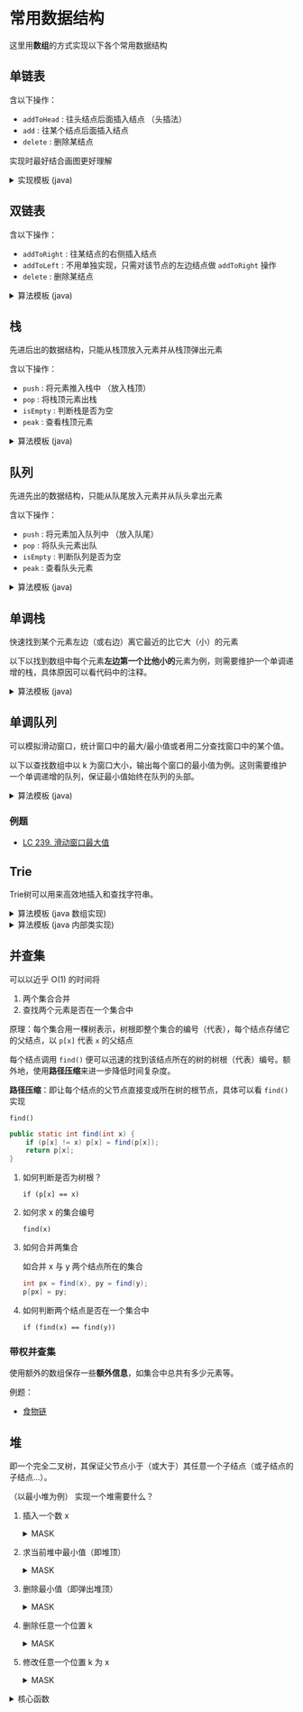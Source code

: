 # 常用数据结构

这里用**数组**的方式实现以下各个常用数据结构

## 单链表

含以下操作：
- `addToHead` : 往头结点后面插入结点 （头插法）
- `add` : 往某个结点后面插入结点
- `delete` : 删除某结点

实现时最好结合画图更好理解
<details>
<summary>实现模板 (java)</summary>

```java
static int N = 100010; // 开的数组大小，根据需求去开
    
// e: 结点 i 的值
// ne: 结点 i 的 next 值
// head: 头结点指向哪个下标
// idx: 当前用到了哪个点
static int[] e = new int[N], ne = new int[N];
static int head = -1, idx = 0;

public static void addToHead(int x) {
    e[idx] = x;
    ne[idx] = head;
    head = idx;
    idx ++;
}

public static void add(int k, int x) {
    e[idx] = x;
    ne[idx] = ne[k];
    ne[k] = idx;
    idx++;
}

public static void delete(int k) {
    ne[k] = ne[ne[k]];
}
```

</details>

## 双链表

含以下操作：
- `addToRight` : 往某结点的右侧插入结点
- `addToLeft` : 不用单独实现，只需对该节点的左边结点做 `addToRight` 操作
- `delete` : 删除某结点

<details>
<summary>算法模板 (java)</summary>

```java
static int N = 100010; // 开的数组大小，根据需求去开

// e: 结点 i 的值
// l: 结点 i 的 left 值 (即左侧结点)
// r: 结点 i 的 right 值 (即右侧结点)
// head: 头结点指向哪个下标
// idx: 当前用到了哪个点
static int[] e = new int[N], l = new int[N], r = new int[N];
static int idx;

public static void init() {
    // 注：这里idx = 0 为左端点， idx = 1 为右端点, 所以 idx 从 2 开始
    r[0] = 1;
    l[1] = 0;
    idx = 2;
}

// 在节点 k 的右侧插入
public static void insertToRight(int k, int x) {
    e[idx] = x;
    r[idx] = r[k];
    l[idx] = k;
    l[r[k]] = idx;
    r[k] = idx;
    idx++;
}

// 删除节点 k
public static void delete(int k) {
    l[r[k]] = l[k];
    r[l[k]] = r[k];
}
```

</details>

## 栈

先进后出的数据结构，只能从栈顶放入元素并从栈顶弹出元素

含以下操作：
- `push` : 将元素推入栈中 （放入栈顶）
- `pop` : 将栈顶元素出栈 
- `isEmpty` : 判断栈是否为空
- `peak` : 查看栈顶元素

<details>
<summary>算法模板 (java)</summary>

```java
static int N = 100010; // 开的数组大小，根据需求去开
    
static int[] stk = new int[N]; // 栈底层的数组
static int tt = 0; // 指向栈顶的指针，这里以 tt = 1 开始表示栈中有元素

public static void push(int x) {
    stk[++tt] = x;
}

public static void pop() {
    tt--;
}

public static boolean isEmpty() {
    return tt <= 0;
}

public static int peak() {
    return stk[tt];
}
```

</details>

## 队列

先进先出的数据结构，只能从队尾放入元素并从队头拿出元素

含以下操作：
- `push` : 将元素加入队列中 （放入队尾）
- `pop` : 将队头元素出队 
- `isEmpty` : 判断队列是否为空
- `peak` : 查看队头元素

<details>
<summary>算法模板 (java)</summary>

```java
static int N = 100010; // 开的数组大小，根据需求去开
    
static int[] q = new int[N]; // 队列底层的数组
static int hh = 0, tt = -1; // hh 代表指向队头元素，tt 代表指向队尾元素 （tt 从 0 开始表示队列有元素）

public static void push(int x) {
    q[++tt] = x;
}

public static int pop() {
    return (hh++);
}

public static boolean isEmpty () {
    return hh > tt;
}

public static int peak() {
    return q[hh];
}
```

</details>


## 单调栈

快速找到某个元素左边（或右边）离它最近的比它大（小）的元素

以下以找到数组中每个元素**左边第一个比他小的**元素为例，则需要维护一个单调递增的栈，具体原因可以看代码中的注释。
<details>
<summary>算法模板 (java)</summary>

```java
static int N = 100010; // 开的数组大小，根据需求去开
    
static int[] q = new int[N]; // 栈底层的数组，模拟栈
static int tt = -1; // 指向栈顶的指针，这里以 tt = 1 开始表示栈中有元素）

// 遍历 a 数组
for (int i = 0; i < n; i++) {
    int x = a[i];
    
    // 若当前元素比栈顶元素小或相等则弹出栈顶元素
    // 因为 当前元素 比起 栈顶元素 而言，比栈顶元素离 x 近且又比它小，栈顶元素对之后的元素就无用了
    while (tt >= 0 && q[tt] >= x) tt--; 
    
    if (tt < 0) System.out.print(-1 + " "); // 若栈中无元素，返回 -1
    else System.out.print(q[tt] + " ");
    
    q[++tt] = x;
}
```

</details>

## 单调队列

可以模拟滑动窗口，统计窗口中的最大/最小值或者用二分查找窗口中的某个值。

以下以查找数组中以 k 为窗口大小，输出每个窗口的最小值为例。这则需要维护一个单调递增的队列，保证最小值始终在队列的头部。

<details>
<summary>算法模板 (java)</summary>

```java
static int N = 100010; // 开的数组大小，根据需求去开
    
static int[] q = new int[N]; // 队列底层的数组，注：存放的是下标，而非元素本身
static int hh = 0, tt = -1; // hh 代表指向队头元素，tt 代表指向队尾元素 （tt 从 0 开始表示队列有元素）
        
hh = 0; tt = -1;
for (int i = 0; i < n; i++) {
    // 若队列大于窗口大小，则从头部开始出队直到符合窗口大小
    if (hh <= tt && i - k + 1 > q[hh]) hh++;
    

    // 从队尾开始淘汰比 当前元素a[i] 大的元素，维护一个单调增队列
    while (hh <= tt && a[q[tt]] >= a[i]) tt--;
    q[++tt] = i;
    
    if (i >= k - 1) wr.write(a[q[hh]] + " "); // 单调增队列最小值在队头
}
```

</details>

### 例题
- [LC 239. 滑动窗口最大值](https://leetcode-cn.com/problems/sliding-window-maximum/)

## Trie

Trie树可以用来高效地插入和查找字符串。

<details>
<summary>算法模板 (java 数组实现)</summary>

```java
static int N = 100010;
static int[][] son = new int[N][26];
static int[] cnt = new int[N];
static int idx = 0;

public static void insert(String word) {
    int p = 0;
    
    for (char c : word.toCharArray()) {
        int u = c -'a';
        if (son[p][u] == 0) son[p][u] = ++idx;
        p = son[p][u];
    }
    
    cnt[p]++;
}

public static int query(String word) {
    int p = 0;
    
    for (char c : word.toCharArray()) {
        int u = c - 'a';
        if (son[p][u] == 0) return 0;
        p = son[p][u];
    }
    
    return cnt[p];
}
```

</details>

<details>
<summary>算法模板 (java 内部类实现)</summary>

```java
static class Node {
    Node[] children = new Node[26];
    int cnt = 0;
}

public void insert(Node root, String word) {
    Node p = root;
    
    for (char c : word.toCharArray()) {
        int u = c -'a';
        if (p.children[u] == null) p.children[u] = new Node();
        p = p.children[u];
    }
    
    p.cnt++;
}

public int query(Node root, String word) {
    Node p = root;
    
    for (char c : word.toCharArray()) {
        int u = c - 'a';
        if (p.children[u] == null) return 0;
        p = p.children[u];
    }
    
    return p.cnt;
}
```

</details>

## 并查集

可以以近乎 O(1) 的时间将
1. 两个集合合并
2. 查找两个元素是否在一个集合中

原理：每个集合用一棵树表示，树根即整个集合的编号（代表），每个结点存储它的父结点，以 `p[x]` 代表 `x` 的父结点

每个结点调用 `find()` 便可以迅速的找到该结点所在的树的树根（代表）编号。额外地，使用**路径压缩**来进一步降低时间复杂度。

**路径压缩**：即让每个结点的父节点直接变成所在树的根节点，具体可以看 `find()` 实现

`find()`
```java
public static int find(int x) {
    if (p[x] != x) p[x] = find(p[x]);
    return p[x];
}
```

1. 如何判断是否为树根？

    `if (p[x] == x)`

2. 如何求 x 的集合编号

    `find(x)`

3. 如何合并两集合

    如合并 x 与 y 两个结点所在的集合
    ```java
    int px = find(x), py = find(y);
    p[px] = py;

4. 如何判断两个结点是否在一个集合中

    `if (find(x) == find(y))`

### 带权并查集

使用额外的数组保存一些**额外信息**，如集合中总共有多少元素等。

例题：
- [食物链](https://www.acwing.com/problem/content/242/)

## 堆

即一个完全二叉树，其保证父节点小于（或大于）其任意一个子结点（或子结点的子结点...）。

（以最小堆为例）
实现一个堆需要什么？

1. 插入一个数 x
    <details>
    <summary>MASK</summary>

    ```java
    heap[++size] = x;
    up(x); // 上浮
    ```

    </details>
    
2. 求当前堆中最小值（即堆顶）
    <details>
    <summary>MASK</summary>
    
    `return heap[1]; // 默认下标从 1 开始`

    </details>

3. 删除最小值（即弹出堆顶）
    <details>
    <summary>MASK</summary>
    
    ```java
    heap[1] = heap[size];
    size--;
    down(1); // 下沉
    ```

    </details>

4. 删除任意一个位置 k
    <details>
    <summary>MASK</summary>
    
    ```java
    heap[k] = heap[size];
    size--;
    down(k); // 下沉
    ```

    </details>
    
5. 修改任意一个位置 k 为 x
    <details>
    <summary>MASK</summary>
    
    ```java
    heap[k] = x;
    // 因为不知道当前 x 应该上浮还是下沉，所以索性都做一遍，不会对结果造成影响
    down(k); // 下沉
    up(k); // 上浮
    ```

    </details>

<details>
<summary>核心函数</summary>

```java
int[] h; // 存储堆的底层数组，默认下标从 1 开始
int size; // 堆的大小

// 将位置 u 下沉
public static void down(int u) {
    int t = u;
    if (2*u <= size && h[2*u] < h[t]) t = 2*u;
    if (2*u + 1 <= size && h[2*u+1] < h[t]) t = 2*u + 1;
    
    if (u != t) {
        swap(u, t);
        down(t);
    }
}

public static void swap(int x, int y) {
    int tmp = h[x];
    h[x] = h[y];
    h[y] = tmp;
}
```

</details>
